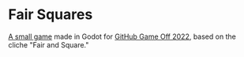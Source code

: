# Fair Squares
[A small game](https://kindanice.itch.io/fair-squares) made in Godot for [GitHub Game Off 2022](https://itch.io/jam/game-off-2022), based on the cliche "Fair and Square."
